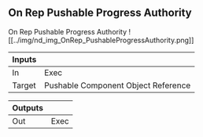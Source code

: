 ## On Rep Pushable Progress Authority
On Rep Pushable Progress Authority
![[../img/nd_img_OnRep_PushableProgressAuthority.png]]

|Inputs||
|--|--|
| In | Exec |
| Target | Pushable Component Object Reference |

|Outputs||
|--|--|
| Out | Exec |
